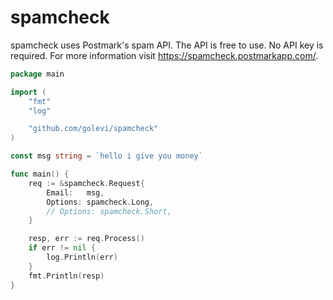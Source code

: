 # spamcheck

spamcheck uses Postmark's spam API. The API is free to use. No API key is
required. For more information visit https://spamcheck.postmarkapp.com/.

```go
package main

import (
	"fmt"
	"log"

	"github.com/golevi/spamcheck"
)

const msg string = `hello i give you money`

func main() {
	req := &spamcheck.Request{
		Email:   msg,
		Options: spamcheck.Long,
		// Options: spamcheck.Short,
	}

	resp, err := req.Process()
	if err != nil {
		log.Println(err)
	}
	fmt.Println(resp)
}
```
